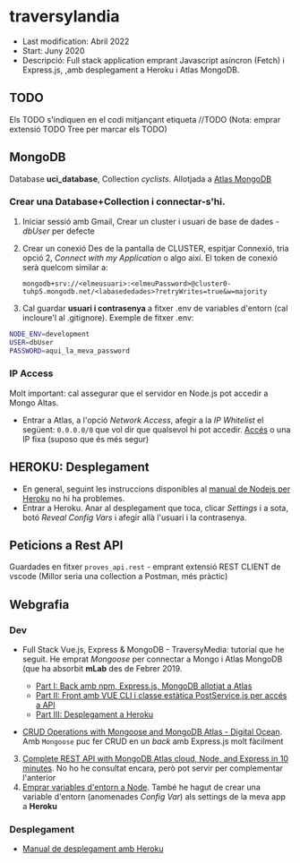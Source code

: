 # traversylandia
- Last modification: Abril 2022
- Start: Juny 2020
- Descripció: Full stack application emprant Javascript asíncron (Fetch) i Express.js, ,amb desplegament a Heroku i Atlas MongoDB.

## TODO
Els TODO s'indiquen en el codi mitjançant etiqueta //TODO
(Nota: emprar extensió TODO Tree per marcar els TODO)


## MongoDB
Database **uci_database**, Collection _cyclists_. Allotjada a [Atlas MongoDB](https://cloud.mongodb.com/v2/5ee9d0575a47887e5979df91#clusters)

### Crear una Database+Collection i connectar-s'hi.
1. Iniciar sessió amb Gmail, Crear un cluster i usuari de base de dades - _dbUser_ per defecte
2. Crear un conexió Des de la pantalla de CLUSTER, espitjar Connexió, tria opció 2, _Connect with my Application_ o algo així. El token de conexió serà quelcom similar a:

    `mongodb+srv://<elmeusuari>:<elmeuPassword>@cluster0-tuhp5.mongodb.net/<labasededades>?retryWrites=true&w=majority`

3. Cal guardar **usuari i contrasenya** a fitxer .env de variables d'entorn (cal incloure'l al .gitignore). Exemple de fitxer .env:
```bash
NODE_ENV=development
USER=dbUser
PASSWORD=aqui_la_meva_password
```

### IP Access 
Molt important: cal assegurar que el servidor en Node.js pot accedir a Mongo Altas. 
- Entrar a Atlas, a l'opció _Network Access_, afegir a la _IP Whitelist_ el següent: `0.0.0.0/0` que vol dir que qualsevol hi pot accedir. [Accés](https://cloud.mongodb.com/v2/5ee9d0575a47887e5979df91#security/network/whitelist) o una IP fixa (suposo que és més segur)

## HEROKU: Desplegament
- En general, seguint les instruccions disponibles al [manual de Nodejs per Heroku](https://devcenter.heroku.com/articles/deploying-nodejs) no hi ha problemes.
- Entrar a Heroku. Anar al desplegament que toca, clicar _Settings_ i a sota, botó _Reveal Config Vars_ i afegir  allà l'usuari i la contrasenya. 

## Peticions a Rest API
Guardades  en fitxer `proves_api.rest` - emprant extensió REST CLIENT de vscode (Millor seria una collection a Postman, més pràctic)

## Webgrafia

### Dev

- Full Stack Vue.js, Express & MongoDB - TraversyMedia: tutorial que he seguit. He emprat _Mongoose_ per connectar a Mongo i Atlas MongoDB (que ha absorbit **mLab** des de Febrer 2019.
  - [Part I: Back amb npm, Express.js, MongoDB allotjat a Atlas](https://www.youtube.com/watch?v=j55fHUJqtyw)
  - [Part II: Front amb VUE CLI i classe estàtica PostService.js per accés a API](https://www.youtube.com/watch?v=X-JZ-QPApUs&t=1s)
  - [Part III: Desplegament a Heroku](https://www.youtube.com/watch?v=W-b9KGwVECs)

- [CRUD Operations with Mongoose and MongoDB Atlas - Digital Ocean](https://www.digitalocean.com/community/tutorials/nodejs-crud-operations-mongoose-mongodb-atlas). Amb `Mongoose` puc fer CRUD en un _back_ amb Express.js molt fàcilment
3. [Complete REST API with MongoDB Atlas cloud, Node, and Express in 10 minutes](https://dev.to/lenmorld/rest-api-with-mongodb-atlas-cloud-node-and-express-in-10-minutes-2ii1). No ho he consultat encara, però pot servir per complementar l'anterior
4. [Emprar variables d'entorn a Node](https://www.twilio.com/blog/working-with-environment-variables-in-node-js-html). També he hagut de crear una variable d'entorn (anomenades _Config Var_) als settings de la meva app a **Heroku**

### Desplegament

- [Manual de desplegament amb Heroku](https://devcenter.heroku.com/articles/deploying-nodejs)
